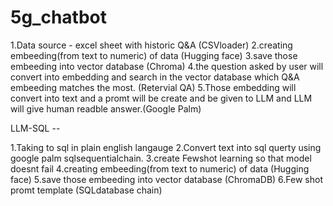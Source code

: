 # 5g_chatbot

1.Data source - excel sheet with historic Q&A (CSVloader) 
2.creating embeeding(from text to numeric) of data (Hugging face) 
3.save those embeeding into vector database (Chroma) 
4.the question asked by user will convert into embedding and search in the vector database which Q&A embeeding matches the most. (Retervial QA) 
5.Those embedding will convert into text and a promt will be create and be given to LLM and LLM will give human readble answer.(Google Palm)

LLM-SQL --

1.Taking to sql in plain english langauge 2.Convert text into sql querty using google palm sqlsequentialchain. 3.create Fewshot learning so that model doesnt fail 4.creating embeeding(from text to numeric) of data (Hugging face) 5.save those embeeding into vector database (ChromaDB) 6.Few shot promt template (SQLdatabase chain)
